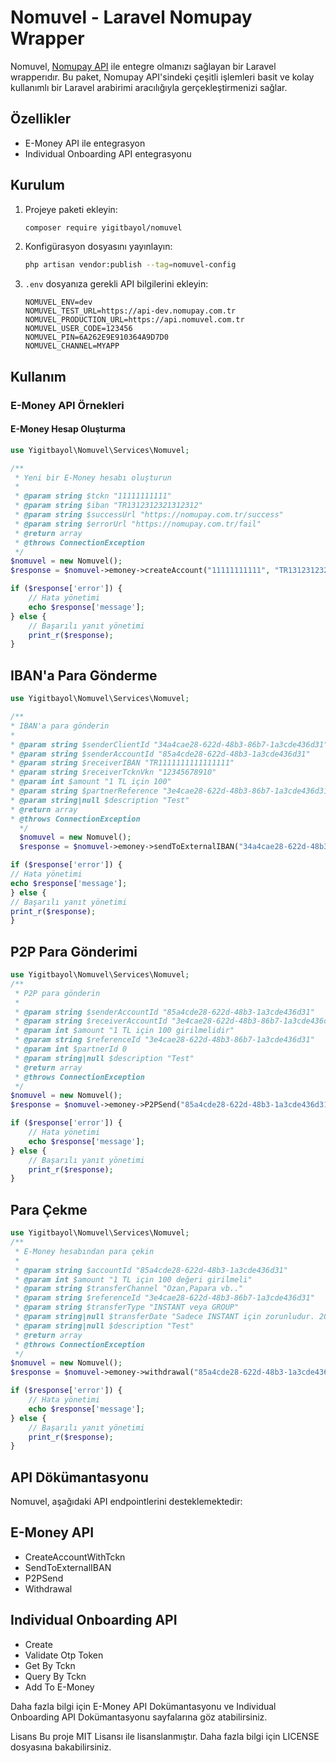# Nomuvel - Laravel Nomupay Wrapper

Nomuvel, [Nomupay API](https://www.nomupay.com.tr) ile entegre olmanızı sağlayan bir Laravel wrapperıdır. Bu paket, Nomupay API'sindeki çeşitli işlemleri basit ve kolay kullanımlı bir Laravel arabirimi aracılığıyla gerçekleştirmenizi sağlar.

## Özellikler

- E-Money API ile entegrasyon
- Individual Onboarding API entegrasyonu
## Kurulum

1. Projeye paketi ekleyin:

    ```bash
    composer require yigitbayol/nomuvel
    ```

2. Konfigürasyon dosyasını yayınlayın:

    ```bash
    php artisan vendor:publish --tag=nomuvel-config
    ```

3. `.env` dosyanıza gerekli API bilgilerini ekleyin:

    ```env
    NOMUVEL_ENV=dev
    NOMUVEL_TEST_URL=https://api-dev.nomupay.com.tr
    NOMUVEL_PRODUCTION_URL=https://api.nomuvel.com.tr
    NOMUVEL_USER_CODE=123456
    NOMUVEL_PIN=6A262E9E910364A9D7D0
    NOMUVEL_CHANNEL=MYAPP
    ```

## Kullanım

### E-Money API Örnekleri

#### E-Money Hesap Oluşturma

```php
use Yigitbayol\Nomuvel\Services\Nomuvel;

/**
 * Yeni bir E-Money hesabı oluşturun
 *
 * @param string $tckn "11111111111"
 * @param string $iban "TR1312312321312312"
 * @param string $successUrl "https://nomupay.com.tr/success"
 * @param string $errorUrl "https://nomupay.com.tr/fail"
 * @return array
 * @throws ConnectionException
 */
$nomuvel = new Nomuvel();
$response = $nomuvel->emoney->createAccount("11111111111", "TR1312312321312312", "https://nomupay.com.tr/success", "https://nomupay.com.tr/fail");

if ($response['error']) {
    // Hata yönetimi
    echo $response['message'];
} else {
    // Başarılı yanıt yönetimi
    print_r($response);
}
```

## IBAN'a Para Gönderme
```php
use Yigitbayol\Nomuvel\Services\Nomuvel;

/**
* IBAN'a para gönderin
*
* @param string $senderClientId "34a4cae28-622d-48b3-86b7-1a3cde436d31"
* @param string $senderAccountId "85a4cde28-622d-48b3-1a3cde436d31"
* @param string $receiverIBAN "TR1111111111111111"
* @param string $receiverTcknVkn "12345678910"
* @param int $amount "1 TL için 100"
* @param string $partnerReference "3e4cae28-622d-48b3-86b7-1a3cde436d31"
* @param string|null $description "Test"
* @return array
* @throws ConnectionException
  */
  $nomuvel = new Nomuvel();
  $response = $nomuvel->emoney->sendToExternalIBAN("34a4cae28-622d-48b3-86b7-1a3cde436d31", "85a4cde28-622d-48b3-1a3cde436d31", "TR1111111111111111", "12345678910", 100, "3e4cae28-622d-48b3-86b7-1a3cde436d31", "Test");

if ($response['error']) {
// Hata yönetimi
echo $response['message'];
} else {
// Başarılı yanıt yönetimi
print_r($response);
}
```

## P2P Para Gönderimi
```php
use Yigitbayol\Nomuvel\Services\Nomuvel;
/**
 * P2P para gönderin
 *
 * @param string $senderAccountId "85a4cde28-622d-48b3-1a3cde436d31"
 * @param string $receiverAccountId "3e4cae28-622d-48b3-86b7-1a3cde436d31"
 * @param int $amount "1 TL için 100 girilmelidir"
 * @param string $referenceId "3e4cae28-622d-48b3-86b7-1a3cde436d31"
 * @param int $partnerId 0
 * @param string|null $description "Test"
 * @return array
 * @throws ConnectionException
 */
$nomuvel = new Nomuvel();
$response = $nomuvel->emoney->P2PSend("85a4cde28-622d-48b3-1a3cde436d31", "3e4cae28-622d-48b3-86b7-1a3cde436d31", 100, "3e4cae28-622d-48b3-86b7-1a3cde436d31", 0, "Test");

if ($response['error']) {
    // Hata yönetimi
    echo $response['message'];
} else {
    // Başarılı yanıt yönetimi
    print_r($response);
}

```

## Para Çekme
```php
use Yigitbayol\Nomuvel\Services\Nomuvel;
/**
 * E-Money hesabından para çekin
 *
 * @param string $accountId "85a4cde28-622d-48b3-1a3cde436d31"
 * @param int $amount "1 TL için 100 değeri girilmeli"
 * @param string $transferChannel "Ozan,Papara vb.."
 * @param string $referenceId "3e4cae28-622d-48b3-86b7-1a3cde436d31"
 * @param string $transferType "INSTANT veya GROUP"
 * @param string|null $transferDate "Sadece INSTANT için zorunludur. 2024-08-14T09:45:02.289Z"
 * @param string|null $description "Test"
 * @return array
 * @throws ConnectionException
 */
$nomuvel = new Nomuvel();
$response = $nomuvel->emoney->withdrawal("85a4cde28-622d-48b3-1a3cde436d31", 100, "Ozan", "3e4cae28-622d-48b3-86b7-1a3cde436d31", "INSTANT", "2024-08-14T09:45:02.289Z", "Test");

if ($response['error']) {
    // Hata yönetimi
    echo $response['message'];
} else {
    // Başarılı yanıt yönetimi
    print_r($response);
}

```
## API Dökümantasyonu
Nomuvel, aşağıdaki API endpointlerini desteklemektedir:

## E-Money API

* CreateAccountWithTckn
* SendToExternalIBAN
* P2PSend
* Withdrawal

## Individual Onboarding API
* Create
* Validate Otp Token
* Get By Tckn
* Query By Tckn
* Add To E-Money

Daha fazla bilgi için E-Money API Dokümantasyonu ve Individual Onboarding API Dokümantasyonu sayfalarına göz atabilirsiniz.

Lisans
Bu proje MIT Lisansı ile lisanslanmıştır. Daha fazla bilgi için LICENSE dosyasına bakabilirsiniz.
